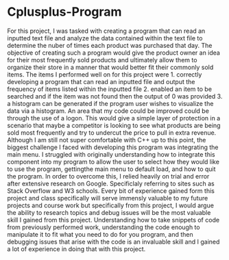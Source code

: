 # Cplusplus-Program

For this project, I was tasked with creating a program that can read an inputted text file and analyze the data contained within the text file to determine the nuber of times each product was purchased that day. The objective of creating such a program would give the product owner an idea for their most frequently sold products and ultimately allow them to organize their store in a manner that would better fit their commonly sold items. The items I performed well on for this project were 1. correctly developing a program that can read an inputted file and output the frequency of items listed within the inputted file 2. enabled an item to be searched and if the item was not found then the output of 0 was provided 3. a histogram can be generated if the program user wishes to visualize the data via a histogram. An area that my code could be improved could be through the use of a logon. This would give a simple layer of protection in a scenario that maybe a competitor is looking to see what products are being sold most frequently and try to undercut the price to pull in extra revenue. Although I am still not super comfortable with C++ up to this point, the biggest challenge I faced with developing this program was integrating the main menu. I struggled with originally understanding how to integrate this component into my program to allow the user to select how they would like to use the program, gettingthe main menu to default load, and how to quit the program. In order to overcome this, I relied heavily on trial and error after extensive research on Google. Specificlaly referring to sites such as Stack Overflow and W3 schools. Every bit of experience gained form this project and class specifically will serve immensly valuable to my future projects and course work but specifically from this project, I would argue the ability to research topics and debug issues will be the most valuable skill I gained from this project. Understanding how to take snippets of code from previously performed work, understanding the code enough to manipulate it to fit what you need to do for you program, and then debugging issues that arise with the code is an invaluable skill and I gained a lot of experience in doing that with this project.
